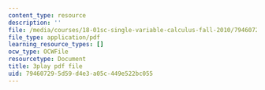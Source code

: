 ```yaml
---
content_type: resource
description: ''
file: /media/courses/18-01sc-single-variable-calculus-fall-2010/794607295d59d4e3a05c449e522bc055_jBkXbAgMj6s.pdf
file_type: application/pdf
learning_resource_types: []
ocw_type: OCWFile
resourcetype: Document
title: 3play pdf file
uid: 79460729-5d59-d4e3-a05c-449e522bc055
---
```

